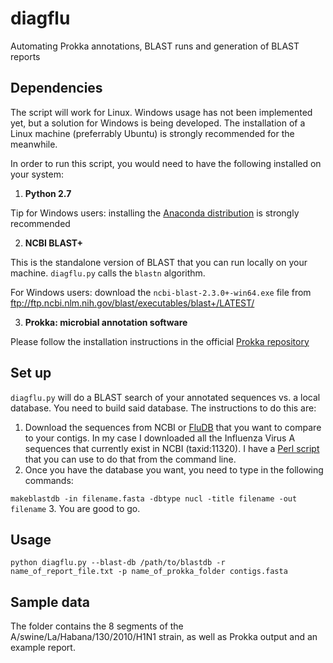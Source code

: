 # diagflu
Automating Prokka annotations, BLAST runs and generation of BLAST reports

## Dependencies

The script will work for Linux. Windows usage has not been implemented yet, but a solution for Windows is being developed. The installation of a Linux machine (preferrably Ubuntu) is strongly recommended for the meanwhile.

In order to run this script, you would need to have the following installed on your system:

1. __Python 2.7__

  Tip for Windows users: installing the [Anaconda distribution](https://www.continuum.io/downloads) is strongly recommended

2. __NCBI BLAST+__
  
  This is the standalone version of BLAST that you can run locally on your machine. `diagflu.py` calls the `blastn` algorithm.
  
  For Windows users: download the `ncbi-blast-2.3.0+-win64.exe` file from ftp://ftp.ncbi.nlm.nih.gov/blast/executables/blast+/LATEST/
  

3. __Prokka: microbial annotation software__
  
  Please follow the installation instructions in the official [Prokka repository](https://github.com/tseemann/prokka)
  
## Set up 

`diagflu.py` will do a BLAST search of your annotated sequences vs. a local database. You need to build said database. The instructions to do this are:

1. Download the sequences from NCBI or [FluDB](fludb.org) that you want to compare to your contigs. In my case I downloaded all the Influenza Virus A sequences that currently exist in NCBI (taxid:11320). I have a [Perl script](https://gist.github.com/ropolomx/1155bf740716d488f83b6f905fc2327d) that you can use to do that from the command line.
2. Once you have the database you want, you need to type in the following commands:

  `makeblastdb -in filename.fasta -dbtype nucl -title filename -out filename`
3. You are good to go.

## Usage

`python diagflu.py --blast-db /path/to/blastdb -r name_of_report_file.txt -p name_of_prokka_folder contigs.fasta`

## Sample data

The folder contains the 8 segments of the A/swine/La/Habana/130/2010/H1N1 strain, as well as Prokka output and an example report. 
